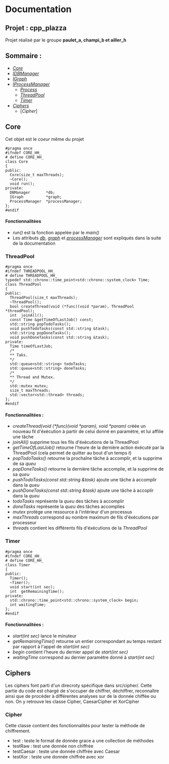 Documentation
=============

Projet : cpp_plazza
-------------------
Projet réalisé par le groupe **paulet_a, champi_b et ailler_h**

Sommaire :
----------

*	[_Core_](#Core)
*	[_IDBManager_]()
*	[_IGraph_]()
*	[_IProcessManager_]()
	*	[_Process_]()
	*	[_ThreadPool_](#ThreadPool)
	*	[_Timer_](#Timer)
*	[_Ciphers_](#Ciphers)
	*	[_Cipher_]

Core <a id = "Core"></a>
------------------------

Cet objet est le _coeur_ même du projet

```
#pragma once
#ifndef CORE_HH_
# define CORE_HH_
class Core
{
public:
  Core(size_t maxThreads);
  ~Core();
  void run();
private:
  DBManager       *db;
  IGraph          *graph;
  ProcessManager  *processManager;
};
#endif
```
#### Fonctionnalitées

* _run()_ est la fonction appelée par le _main()_
* Les attributs [_db_](), [_graph_]() et [_processManager_]() sont expliqués dans la suite de la documentation

### ThreadPool <a id = "ThreadPool"></a>
```
#pragma once
#ifndef THREADPOOL_HH_
# define THREADPOOL_HH_
typedef std::chrono::time_point<std::chrono::system_clock> Time;
class ThreadPool
{
public:
  ThreadPool(size_t maxThreads);
  ~ThreadPool();
  bool createThread(void (*func)(void *param), ThreadPool *threadPool);
  int  joinAll();
  const Time &getTimeOfLastJob() const;
  std::string popTodoTasks();
  void pushTodoTasks(const std::string &task);
  std::string popDoneTasks();
  void pushDoneTasks(const std::string &task);
private:
  Time timeOfLastJob;
  /*
  ** Taks.
  */
  std::queue<std::string> todoTasks;
  std::queue<std::string> doneTasks;
  /*
  ** Thread and Mutex.
  */
  std::mutex mutex;
  size_t maxThreads;
  std::vector<std::thread> threads;
};
#endif
```

#### Fonctionnalitées :

*	_createThread(void (\*func)(void \*param), void \*param)_ créée un nouveau fil d'éxécution à partir de celui donné en paramètre, et lui affilie une tâche
* _joinAll()_ supprime tous les fils d'éxécutions de la ThreadPool
* _getTimeOfLastJob()_ retourne l'heure de la dernière action éxécuté par la ThreadPool (cela permet de quitter au bout d'un temps _t_)
*	 _popTodoTasks()_ retourne la prochaîne tâche à accomplir, et la supprime de sa _queu_
*	_popDoneTasks()_ retourne la dernière tâche accomplie, et la supprime de sa _queu_
*	_pushTodoTasks(const std::string &task)_ ajoute une tâche à accomplir dans la _queu_
*	_pushDoneTasks(const std::string &task)_ ajoute une tâche à accoplir dans la _queu_
*	_todoTasks_ représente la _queu_ des tâches à accomplir
*	_doneTasks_ représente la _queu_ des tâches accomplies
*	_mutex_ protège une ressource à l'intérieur d'un processus
*	_maxThreads_ correspond au nombre maximum de fils d'éxécutions par processeur
*	_threads_ contient les différents fils d'éxécutions de la _ThreadPool_

### Timer <a id = "Timer"></a>

```
#pragma once
#ifndef CORE_HH_
# define CORE_HH_
class Timer
{
public:
  Timer();
  ~Timer();
  void start(int sec);
  int  getRemainingTime();
private:
  std::chrono::time_point<std::chrono::system_clock> begin;
  int waitingTime;
};
#endif
```

#### Fonctionnalitées :

* _start(int sec)_ lance le minuteur
* _getRemainingTime()_ retourne un entier correspondant au temps restant par rapport à l'appel de _start(int sec)_
* _begin_ contient l'heure du dernier appel de _start(int sec)_
* _waitingTime_ correspond au dernier paramètre donné à _start(int sec)_



Ciphers <a id = "Ciphers"></a>
------------------------

Les ciphers font parti d'un direcroty spécifique dans src/cipher/. Cette partie du code est chargé de s'occuper de chiffrer, 
déchiffrer, reconnaître ainsi que de procéder à différentes analyses sur de la donnée chiffée ou non.
On y retrouve les classe Cipher, CaesarCipher et XorCipher

### Cipher <a id = "Cipher"></a>

Cette classe contient des fonctionnalités pour tester la méthode de chiffrement.
- test : teste le format de donnée grace a une collection de méthodes
- testRaw : test une donnée non chiffrée
- testCaesar : teste une donnée chiffrée avec Caesar
- testXor : teste une donnée chiffrée avec xor
